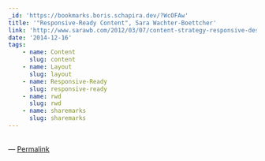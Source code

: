 ```yaml
---
_id: 'https://bookmarks.boris.schapira.dev/?WcOFAw'
title: '"Responsive-Ready Content", Sara Wachter-Boettcher'
link: 'http://www.sarawb.com/2012/03/07/content-strategy-responsive-design/'
date: '2014-12-16'
tags:
    - name: Content
      slug: content
    - name: Layout
      slug: layout
    - name: Responsive-Ready
      slug: responsive-ready
    - name: rwd
      slug: rwd
    - name: sharemarks
      slug: sharemarks
---
```


<br>&#8212;
<a href="https://bookmarks.boris.schapira.dev/?WcOFAw" title="Permalink">Permalink</a>
